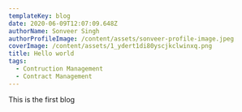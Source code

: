 ```yaml
---
templateKey: blog
date: 2020-06-09T12:07:09.648Z
authorName: Sonveer Singh
authorProfileImage: /content/assets/sonveer-profile-image.jpeg
coverImage: /content/assets/1_ydert1di80yscjkclwinxq.png
title: Hello world
tags:
  - Contruction Management
  - Contract Management
---
```

This is the first blog